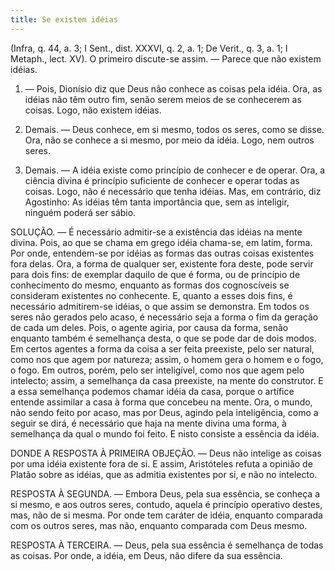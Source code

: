 ```yaml
---
title: Se existem idéias
---
```


(Infra, q. 44, a. 3; I Sent., dist. XXXVI, q. 2, a. 1; De Verit., q. 3, a. 1; I Metaph., lect. XV).
  O primeiro discute-se assim. — Parece que não existem idéias.  

1. — Pois, Dionísio diz que Deus não conhece as coisas pela idéia. Ora, as idéias não têm outro fim, senão serem meios de se conhecerem as coisas. Logo, não existem idéias.  

2. Demais. — Deus conhece, em si mesmo, todos os seres, como se disse. Ora, não se conhece a si mesmo, por meio da idéia. Logo, nem outros seres.  

3. Demais. — A idéia existe como princípio de conhecer e de operar. Ora, a ciência divina é princípio suficiente de conhecer e operar todas as coisas. Logo, não é necessário que tenha idéias.  Mas, em contrário, diz Agostinho: As idéias têm tanta importância que, sem as inteligir, ninguém poderá ser sábio.  

SOLUÇÃO. — É necessário admitir-se a existência das idéias na mente divina. Pois, ao que se chama em grego idéia chama-se, em latim, forma. Por onde, entendem-se por idéias as formas das outras coisas existentes fora delas. Ora, a forma de qualquer ser, existente fora deste, pode servir para dois fins: de exemplar daquilo de que é forma, ou de princípio de conhecimento do mesmo, enquanto as formas dos cognoscíveis se consideram existentes no conhecente. E, quanto a esses dois fins, é necessário admitirem-se idéias, o que assim se demonstra. Em todos os seres não gerados pelo acaso, é necessário seja a forma o fim da geração de cada um deles. Pois, o agente agiria, por causa da forma, senão enquanto também é semelhança desta, o que se pode dar de dois modos. Em certos agentes a forma da coisa a ser feita preexiste, pelo ser natural, como nos que agem por natureza; assim, o homem gera o homem e o fogo, o fogo. Em outros, porém, pelo ser inteligível, como nos que agem pelo intelecto; assim, a semelhança da casa preexiste, na mente do construtor. E a essa semelhança podemos chamar idéia da casa, porque o artífice entende assimilar a casa à forma que concebeu na mente. Ora, o mundo, não sendo feito por acaso, mas por Deus, agindo pela inteligência, como a seguir se dirá, é necessário que haja na mente divina uma forma, à semelhança da qual o mundo foi feito. E nisto consiste a essência da idéia.  

DONDE A RESPOSTA À PRIMEIRA OBJEÇÃO. — Deus não intelige as coisas por uma idéia existente fora de si. E assim, Aristóteles refuta a opinião de Platão sobre as idéias, que as admitia existentes por si, e não no intelecto.  

RESPOSTA À SEGUNDA. — Embora Deus, pela sua essência, se conheça a si mesmo, e aos outros seres, contudo, aquela é princípio operativo destes, mas, não de si mesma. Por onde tem caráter de idéia, enquanto comparada com os outros seres, mas não, enquanto comparada com Deus mesmo.  

RESPOSTA À TERCEIRA. — Deus, pela sua essência é semelhança de todas as coisas. Por onde, a idéia, em Deus, não difere da sua essência.